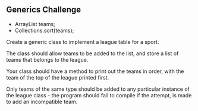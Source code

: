 ## Generics Challenge

- ArrayList<Team> teams;
- Collections.sort(teams);

Create a generic class to implement a league table for a sport.

The class should allow teams to be added to the list, and store
a list of teams that belongs to the league.

Your class should have a method to print out the teams in order,
with the team of the top of the league printed first.

Only teams of the same type should be added to any particular
instance of the league class - the program should fail to compile
if the attempt, is made to add an incompatible team.